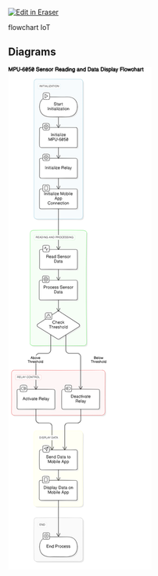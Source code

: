 <p><a target="_blank" href="https://app.eraser.io/workspace/Npcb3XWKstGHCo7N6okk" id="edit-in-eraser-github-link"><img alt="Edit in Eraser" src="https://firebasestorage.googleapis.com/v0/b/second-petal-295822.appspot.com/o/images%2Fgithub%2FOpen%20in%20Eraser.svg?alt=media&amp;token=968381c8-a7e7-472a-8ed6-4a6626da5501"></a></p>

flowchart IoT


<!-- eraser-additional-content -->
## Diagrams
<!-- eraser-additional-files -->
<a href="/flowchart/flowchart-IoT-MPU-6050 Sensor Reading and Data Display Flowchart-1.eraserdiagram" data-element-id="CZHpe6_MKhT7MyQ811NA4"><img src="/.eraser/Npcb3XWKstGHCo7N6okk___5H1FdY7sxdeyKztsYICI5FlFX7v2___---diagram----4e7d6f0fbde8c6598bcf5dc577ee7874-MPU-6050-Sensor-Reading-and-Data-Display-Flowchart.png" alt="" data-element-id="CZHpe6_MKhT7MyQ811NA4" /></a>
<!-- end-eraser-additional-files -->
<!-- end-eraser-additional-content -->
<!--- Eraser file: https://app.eraser.io/workspace/Npcb3XWKstGHCo7N6okk --->